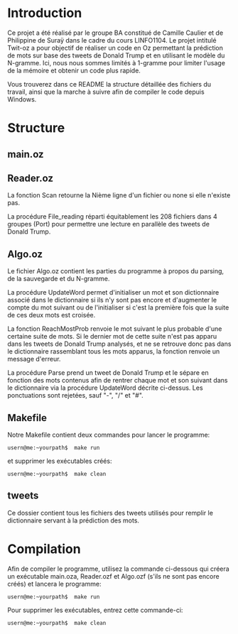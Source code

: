 # Introduction
Ce projet a été réalisé par le groupe BA constitué de Camille Caulier et de Philippine de Suraÿ dans le cadre du cours LINFO1104. Le projet intitulé Twit-oz a pour objectif de réaliser un code en Oz permettant la prédiction de mots sur base des tweets de Donald Trump et en utilisant le modèle du N-gramme. Ici, nous nous sommes limités à 1-gramme pour limiter l'usage de la mémoire et obtenir un code plus rapide.

Vous trouverez dans ce README la structure détaillée des fichiers du travail, ainsi que la marche à suivre afin de compiler le code depuis Windows.

# Structure
## main.oz


## Reader.oz
La fonction Scan retourne la Nième ligne d'un fichier ou none si elle n'existe pas.

La procédure File_reading réparti équitablement les 208 fichiers dans 4 groupes (Port) pour permettre une lecture en parallèle des tweets de Donald Trump.

## Algo.oz
Le fichier Algo.oz contient les parties du programme à propos du parsing, de la sauvegarde et du N-gramme. 

La procédure UpdateWord permet d'initialiser un mot et son dictionnaire associé dans le dictionnaire si ils n'y sont pas encore et d'augmenter le compte du mot suivant ou de l'initialiser si c'est la première fois que la suite de ces deux mots est croisée.

La fonction ReachMostProb renvoie le mot suivant le plus probable d'une certaine suite de mots. Si le dernier mot de cette suite n'est pas apparu dans les tweets de Donald Trump analysés, et ne se retrouve donc pas dans le dictionnaire rassemblant tous les mots apparus, la fonction renvoie un message d'erreur.

La procédure Parse prend un tweet de Donald Trump et le sépare en fonction des mots contenus afin de rentrer chaque mot et son suivant dans le dictionnaire via la procédure UpdateWord décrite ci-dessus. Les ponctuations sont rejetées, sauf "-", "/" et "#".

## Makefile
Notre Makefile contient deux commandes pour lancer le programme:
```
usern@me:~yourpath$  make run
```
et supprimer les exécutables créés:
```
usern@me:~yourpath$  make clean
```

## tweets
Ce dossier contient tous les fichiers des tweets utilisés pour remplir le dictionnaire servant à la prédiction des mots.

# Compilation
Afin de compiler le programme, utilisez la commande ci-dessous qui créera un exécutable main.oza, Reader.ozf et Algo.ozf (s'ils ne sont pas encore créés) et lancera le programme:
```
usern@me:~yourpath$  make run
```

Pour supprimer les exécutables, entrez cette commande-ci:
```
usern@me:~yourpath$  make clean
```
